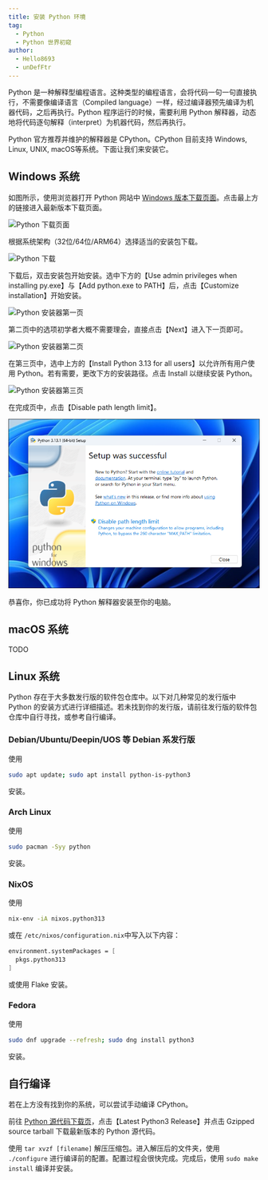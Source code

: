 ```yaml
---
title: 安装 Python 环境
tag: 
  - Python
  - Python 世界初窥
author: 
  - Hello8693
  - unDefFtr
---
```


Python 是一种解释型编程语言。这种类型的编程语言，会将代码一句一句直接执行，不需要像编译语言（Compiled language）一样，经过编译器预先编译为机器代码，之后再执行。Python 程序运行的时候，需要利用 Python 解释器，动态地将代码逐句解释（interpret）为机器代码，然后再执行。

Python 官方推荐并维护的解释器是 CPython。CPython 目前支持 Windows, Linux, UNIX, macOS等系统。下面让我们来安装它。

## Windows 系统

如图所示，使用浏览器打开 Python 网站中 [Windows 版本下载页面](https://www.python.org/downloads/windows/)。点击最上方的链接进入最新版本下载页面。

![Python 下载页面](image/install-env/windows-arch-page.png)

根据系统架构（32位/64位/ARM64）选择适当的安装包下载。

![Python 下载](image/install-env/windows-download-page.png)

下载后，双击安装包开始安装。选中下方的【Use admin privileges when installing py.exe】与【Add python.exe to PATH】后，点击【Customize installation】开始安装。

![Python 安装器第一页](image/install-env/windows-installer-page1.png)

第二页中的选项初学者大概不需要理会，直接点击【Next】进入下一页即可。

![Python 安装器第二页](image/install-env/windows-installer-page2.png)

在第三页中，选中上方的【Install Python 3.13 for all users】以允许所有用户使用 Python。若有需要，更改下方的安装路径。点击 Install 以继续安装 Python。

![Python 安装器第三页](image/install-env/windows-installer-page3.png)

在完成页中，点击【Disable path length limit】。

![Python 安装完成](image/install-env/windows-installer-finish.png)

恭喜你，你已成功将 Python 解释器安装至你的电脑。

## macOS 系统

TODO

## Linux 系统

Python 存在于大多数发行版的软件包仓库中。以下对几种常见的发行版中 Python 的安装方式进行详细描述。若未找到你的发行版，请前往发行版的软件包仓库中自行寻找，或参考自行编译。

### Debian/Ubuntu/Deepin/UOS 等 Debian 系发行版

使用
```bash
sudo apt update; sudo apt install python-is-python3
```
安装。

### Arch Linux

使用
```bash
sudo pacman -Syy python
```
安装。

### NixOS

使用
```bash
nix-env -iA nixos.python313
```
或在 `/etc/nixos/configuration.nix`中写入以下内容：
```nix
environment.systemPackages = [
  pkgs.python313
]
```
或使用 Flake 安装。

### Fedora

使用
```bash
sudo dnf upgrade --refresh; sudo dng install python3
```
安装。

## 自行编译

若在上方没有找到你的系统，可以尝试手动编译 CPython。

前往 [Python 源代码下载页](https://www.python.org/downloads/source/)，点击【Latest Python3 Release】并点击 Gzipped source tarball 下载最新版本的 Python 源代码。

使用 `tar xvzf [filename]` 解压压缩包。进入解压后的文件夹，使用 `./configure` 进行编译前的配置。配置过程会很快完成。完成后，使用 `sudo make install` 编译并安装。